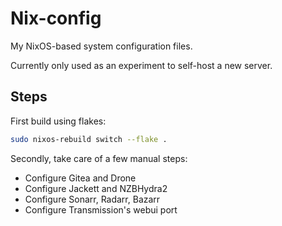 # Nix-config

My NixOS-based system configuration files.

Currently only used as an experiment to self-host a new server.

## Steps

First build using flakes:

```sh
sudo nixos-rebuild switch --flake .
```

Secondly, take care of a few manual steps:

* Configure Gitea and Drone
* Configure Jackett and NZBHydra2
* Configure Sonarr, Radarr, Bazarr
* Configure Transmission's webui port
